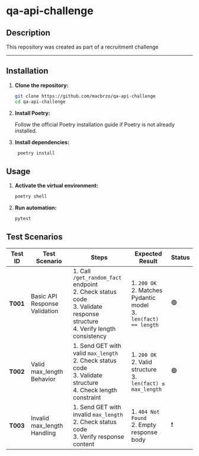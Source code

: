 # qa-api-challenge

## Description
This repository was created as part of a recruitment challenge

---

## Installation

1. **Clone the repository:**

   ```bash
   git clone https://github.com/macbrzo/qa-api-challenge
   cd qa-api-challenge
   ```
2. **Install Poetry:**

    Follow the official Poetry installation guide if Poetry is not already installed.

3. **Install dependencies:**
   ```bash
    poetry install
   ```

## Usage

1. **Activate the virtual environment:**

   ```bash
   poetry shell
   ```
2. **Run automation:**

    ```bash
   pytest
   ```

## Test Scenarios
| Test ID | Test Scenario                 | Steps                                                                 | Expected Result                              | Status |
|---------|-------------------------------|-----------------------------------------------------------------------|----------------------------------------------|--------|
| **T001** | Basic API Response Validation | 1. Call `/get_random_fact` endpoint<br>2. Check status code<br>3. Validate response structure<br>4. Verify length consistency | 1. `200 OK`<br>2. Matches Pydantic model<br>3. `len(fact) == length` | 🟢     |
| **T002** | Valid max_length Behavior     | 1. Send GET with valid `max_length`<br>2. Check status code<br>3. Validate structure<br>4. Check length constraint | 1. `200 OK`<br>2. Valid structure<br>3. `len(fact) ≤ max_length` | 🟢     |
| **T003** | Invalid max_length Handling   | 1. Send GET with invalid `max_length`<br>2. Check status code<br>3. Verify response content | 1. `404 Not Found`<br>2. Empty response body | ❗     |g | 1. Send GET with invalid `max_length`<br>2. Verify status code<br>3. Check response content | 1. Status `404 Not Found`<br>2. No fields in response body | ⬜ |
